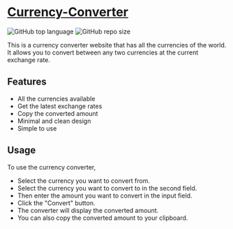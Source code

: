 # [Currency-Converter](https://a-currency.netlify.app)

![GitHub top language](https://img.shields.io/github/languages/top/A-nshuman/Currency-Converter?color=rgb(227,76,38))
![GitHub repo size](https://img.shields.io/github/repo-size/A-nshuman/Currency-Converter?color=darkgreen)

This is a currency converter website that has all the currencies of the world. It allows you to convert between any two currencies at the current exchange rate.

## Features
- All the currencies available
- Get the latest exchange rates
- Copy the converted amount
- Minimal and clean design
- Simple to use

## Usage

To use the currency converter,
- Select the currency you want to convert from.
- Select the currency you want to convert to in the second field.
- Then enter the amount you want to convert in the input field.
- Click the "Convert" button.
- The converter will display the converted amount.
- You can also copy the converted amount to your clipboard.
